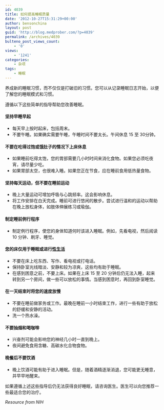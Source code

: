 ```yaml
---
id: 4039
title: 如何提高睡眠质量
date: '2012-10-27T15:31:29+00:00'
author: bensonchina
layout: post
guid: 'http://blog.medprober.com/?p=4039'
permalink: /archives/4039
bulteno_post_views_count:
    - '0'
views:
    - '1241'
categories:
    - 杂项
tags:
    - 睡眠
---
```


养成新的睡眠习惯，而不仅仅是打破旧的习惯。您可以从记录睡眠日志开始，以便了解您的睡眠模式和习惯。

遵循以下这些简单的指导帮助您改善睡眠。

#### 坚持早睡早起

- 每天早上按时起床，包括周末。
- 不要午睡。如果确实需要午睡，午睡时间不要太长。午间休息 15 至 30分钟。

#### 不要在吃得过饱或饿肚子的情况下上床休息

- 如果睡前吃得太饱，您的胃部需要几小时时间来消化食物。如果您必须吃夜宵，请尽量少吃。
- 如果胃部太空，也很难入睡。如果您正在节食，应在睡前食用低热量食物。

#### 坚持每天运动，但不要在睡前运动

- 晚上大量运动可增加呼吸与心跳频率。这会影响休息。
- 将工作安排在白天完成。睡前可进行悠闲的散步。尝试进行温和的运动以帮助在晚上放松身体，如肢体伸展练习或瑜伽。

#### 制定睡前例行程序

- 制定例行程序，使您的身体知道何时该进入睡眠。例如，先看电视，然后阅读 10 分钟、刷牙、睡觉。

#### 您的床仅用于睡眠或进行[性生活](http://wenda.medprober.com/topic/性生活)

- 不要在床上吃东西、写作、看电视或打电话。
- 保持卧室光线暗淡、安静和较为凉爽，这些均有助于睡眠。
- 在感到困意之前，不要上床。如果在上床 15 至 20 分钟后仍无法入睡，起来转到另一个房间，做一些可以放松的事情。当感到困意时，再回到卧室睡觉。

#### 在一天结束时将您的速度放慢

- 不要在睡前做家务或工作。最晚在睡前一小时结束工作，进行一些有助于放松的舒缓和安静的活动。
- 洗一个热水澡。

#### 不要抽烟和喝咖啡

- 兴奋剂可能会影响您的神经几小时一直到晚上。
- 夜间避免食用含糖、高碳水化合物食物。

#### 晚餐后不要饮酒

- 晚上饮酒可能有助于进入睡眠。但是，随着酒精逐渐消退，您可能更无睡意，并早早地醒来。

如果遵循上述这些指导后仍无法获得良好睡眠，请咨询医生。医生可以向您推荐一些最适合您的治疗。

*Resource from NIH*